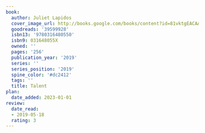 ```yaml
---
book:
  author: Juliet Lapidos
  cover_image_url: http://books.google.com/books/content?id=81vktgEACAAJ&printsec=frontcover&img=1&zoom=1&source=gbs_api
  goodreads: '39599928'
  isbn13: '9780316480550'
  isbn9: 031648055X
  owned: ''
  pages: '256'
  publication_year: '2019'
  series: ''
  series_position: '2019'
  spine_color: '#dc2412'
  tags: ''
  title: Talent
plan:
  date_added: 2023-01-01
review:
  date_read:
  - 2019-05-18
  rating: 3
---
```

